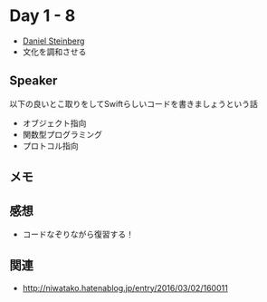 # Day 1 - 8

* [Daniel Steinberg](https://twitter.com/dimsumthinking)
* 文化を調和させる 

## Speaker

以下の良いとこ取りをしてSwiftらしいコードを書きましょうという話
* オブジェクト指向
* 関数型プログラミング
* プロトコル指向

## メモ



## 感想

* コードなぞりながら復習する！

## 関連

* http://niwatako.hatenablog.jp/entry/2016/03/02/160011
